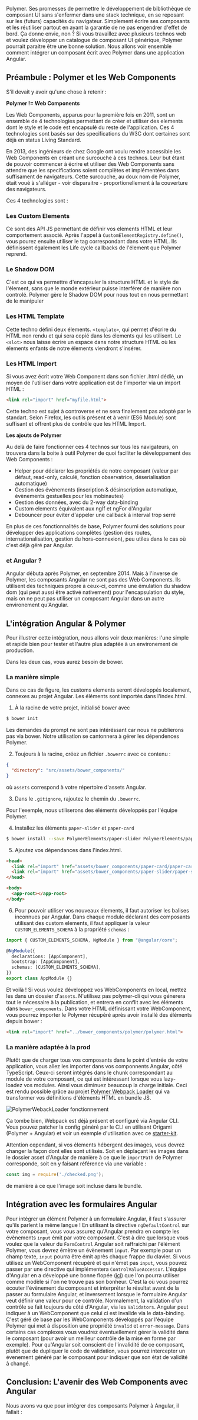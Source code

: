 Polymer. Ses promesses de permettre le développement de bibliothèque de composant UI sans s'enfermer dans une stack technique, en se reposant sur les (futurs) capacités du navigateur. Simplement écrire ses composants et les réutiliser partout en ayant la garantie de ne pas engendrer d'effet de bord. Ça donne envie, non ? Si vous travaillez avec plusieurs technos web et voulez développer un catalogue de composant UI générique, Polymer pourrait paraitre être une bonne solution.
Nous allons voir ensemble comment intégrer un composant écrit avec Polymer dans une application Angular.

## Préambule : Polymer et les Web Components

S'il devait y avoir qu'une chose à retenir :

**Polymer != Web Components**

Les Web Components, apparus pour la première fois en 2011, sont un ensemble de 4 technologies permettant de créer et utiliser des elements dont le style et le code est encapsulé du reste de l'application. Ces 4 technologies sont basés sur des specifications du W3C dont certaines sont déjà en status Living Standard.

En 2013, des ingénieurs de chez Google ont voulu rendre accessible les Web Components en créant une surcouche à ces technos. Leur but étant de pouvoir commencer à écrire et utiliser des Web Components sans attendre que les specifications soient complètes et implémentées dans suffisament de navigateurs. Cette surcouche, au doux nom de Polymer, était voué à s'alléger - voir disparaitre - proportionellement à la couverture des navigateurs.

Ces 4 technologies sont :

### Les Custom Elements
Ce sont des API JS permettant de définir vos elements HTML et leur comportement associé. Après l'appel à `CustomElementRegistry.define()`, vous pourez ensuite utiliser le tag correspondant dans votre HTML.
Ils définissent également les Life cycle callbacks de l'élement que Polymer reprend.

### Le Shadow DOM
C'est ce qui va permettre d'encapsuler la structure HTML et le style de l'élement, sans que le monde extérieur puisse interférer de manière non controlé.
Polymer gère le Shadow DOM pour nous tout en nous permettant de le manipuler

### Les HTML Template
Cette techno défini deux élements. `<template>`, qui permet d'écrire du HTML non rendu et qui sera copié dans les élements qui les utilisent. Le `<slot>` nous laisse écrire un espace dans notre structure HTML où les élements enfants de notre élements viendront s'insérer.

### Les HTML Import
Si vous avez écrit votre Web Component dans son fichier .html dédié, un moyen de l'utiliser dans votre application est de l'importer via un import HTML :
````HTML
<link rel="import" href="myfile.html">
````
Cette techno est sujet à controverse et ne sera finalement pas adopté par le standart. Selon Firefox, les outils présent et à venir (ES6 Module) sont suffisant et offrent plus de contrôle que les HTML Import.

**Les ajouts de Polymer**

Au delà de faire fonctionner ces 4 technos sur tous les navigateurs, on trouvera dans la boite à outil Polymer de quoi faciliter le développement des Web Components :
- Helper pour déclarer les propriétés de notre composant (valeur par défaut, read-only, calculé, fonction observatrice, déserialisation automatique)
- Gestion des évènements (inscription & désinscription automatique, évènements gestuelles pour les mobinautes)
- Gestion des données, avec du 2-way data-binding
- Custom elements équivalent aux ngIf et ngFor d'Angular
- Debouncer pour éviter d'appeler une callback à interval trop serré

En plus de ces fonctionnalités de base, Polymer fourni des solutions pour développer des applications complètes (gestion des routes, internationalisation, gestion du hors-connexion), peu utiles dans le cas où c'est déjà géré par Angular.

### et Angular ?
Angular débuta après Polymer, en septembre 2014. Mais à l'inverse de Polymer, les composants Angular ne sont pas des Web Components. Ils utilisent des techniques propre à ceux-ci, comme une émulation du shadow dom (qui peut aussi être activé nativement) pour l'encapsulation du style, mais on ne peut pas utiliser un composant Angular dans un autre environement qu'Angular.

## L'intégration Angular & Polymer
Pour illustrer cette intégration, nous allons voir deux manières: l'une simple et rapide bien pour tester et l'autre plus adaptée à un environement de production.

Dans les deux cas, vous aurez besoin de bower.

### La manière simple
Dans ce cas de figure, les customs elements seront développés localement, connexes au projet Angular. Les éléments sont importés dans l'index.html.

1. À la racine de votre projet, initialisé bower avec
````bash
$ bower init
````
Les demandes du prompt ne sont pas intéréssant car nous ne publierons pas via bower. Notre utilisation se cantonnera à gérer les dépendences Polymer.

2. Toujours à la racine, créez un fichier `.bowerrc` avec ce contenu :
````json
{
  "directory": "src/assets/bower_components/"
}
````
où `assets` correspond à votre répertoire d'assets Angular.

3. Dans le `.gitignore`, rajoutez le chemin du `.bowerrc`.

Pour l'exemple, nous utiliserons des éléments développés par l'équipe Polymer.

4. Installez les éléments `paper-slider` et `paper-card`
````bash
$ bower install --save PolymerElements/paper-slider PolymerElements/paper-card
````

5. Ajoutez vos dépendances dans l'index.html.
````html
<head>
  <link rel="import" href="assets/bower_components/paper-card/paper-card.html">
  <link rel="import" href="assets/bower_components/paper-slider/paper-slider.html">
</head>

<body>
  <app-root></app-root>
</body>
````

6. Pour pouvoir utiliser vos nouveaux élements, il faut autoriser les balises inconnues par Angular. Dans chaque module déclarant des composants utilisant des custom elements, il faut appliquer la valeur `CUSTOM_ELEMENTS_SCHEMA` à la propriété `schemas` :
````typescript
import { CUSTOM_ELEMENTS_SCHEMA, NgModule } from "@angular/core";

@NgModule({
  declarations: [AppComponent],
  bootstrap: [AppComponent],
  schemas: [CUSTOM_ELEMENTS_SCHEMA],
})
export class AppModule {}
````

Et voilà ! Si vous voulez développez vos WebComponents en local, mettez les dans un dossier d'`assets`. N'utilisez pas polymer-cli qui vous génerera tout le nécessaire à la publication, et entrera en conflit avec les éléments dans `bower_components`.
Dans votre HTML définissant votre WebComponent, vous pourrez importer le Polymer récupéré après avoir installé des éléments depuis bower :
````html
<link rel="import" href="../bower_components/polymer/polymer.html">
````

### La manière adaptée à la prod

Plutôt que de charger tous vos composants dans le point d'entrée de votre application, vous allez les importer dans vos componnents Angular, côté TypeScript. Ceux-ci seront intégrés dans le chunk correspondant au module de votre composant, ce qui est intéressant lorsque vous lazy-loadez vos modules. Ainsi vous diminuez beaucoup la charge initiale.
Ceci est rendu possible grâce au projet [Polymer Webpack Loader](https://github.com/webpack-contrib/polymer-webpack-loader) qui va transformer vos définitions d'éléments HTML en bundle JS.

![PolymerWebackLoader fonctionnement](https://user-images.githubusercontent.com/1066253/28131928-3b257288-66f0-11e7-8295-cb968cefb040.png "Fonctionnement")

Ça tombe bien, Webpack est déjà présent et configuré via Angular CLI. Vous pouvez patcher la config généré par le CLI en utilisant Origami (Polymer + Angular) et voir un exemple d'utilisation avec ce [starter-kit](https://github.com/hotforfeature/angular-polymer-starter-kit).

Attention cependant, si vos élements hébergent des images, vous devrez changer la façon dont elles sont utilisés. Soit en déplaçant les images dans le dossier asset d'Angular de manière à ce que le `importPath` de Polymer corresponde, soit en y faisant référence via une variable :
````javascript
const img = require('./checked.png');
````
de manière à ce que l'image soit incluse dans le bundle.

## Intégration avec les formulaires Angular

Pour intégrer un élément Polymer à un formulaire Angular, il faut s'assurer qu'ils parlent la même langue !
En utilisant la directive `ngDefaultControl` sur votre composant, vous vous assurez qu'Angular prendra en compte les évènements `input` émit par votre composant. C'est à dire que lorsque vous voulez que la valeur du `FormControl` Angular soit raffraichi par l'élément Polymer, vous devrez émètre un évènement `input`. Par exemple pour un champ texte, `input` pourra être émit après chaque frappe du clavier.
Si vous utilisez un WebComponent récupéré et qui n'émet pas `input`, vous pouvez passer par une directive qui implémentera `ControlValueAccessor`. L'équipe d'Angular en a développé une bonne flopée ([ici](https://github.com/angular/angular/blob/master/packages/forms/src/directives)) que l'on pourra utiliser comme modèle si l'on ne trouve pas son bonheur. C'est la où vous pourrez écouter l'évènement du composant et interpréter le résultat avant de la passer au formulaire Angular, et inversement lorsque le formulaire Angular veut définir une valeur pour ce contrôle.
Normalement, la validation d'un contrôle se fait toujours du côté d'Angular, via les `Validators`. Angular peut indiquer à un WebComponent que celui ci est invalide via le data-binding. C'est géré de base par les WebComponents développés par l'équipe Polymer qui met à disposition une propriété `invalid` et `error-message`. Dans certains cas complexes vous voudrez éventuellement gérer la validité dans le composant (pour avoir un meilleur contrôle de la mise en forme par exemple). Pour qu'Angular soit conscient de l'invalidité de ce composant, plutôt que de dupliquer le code de validation, vous pourrez intercepter un évenement généré par le composant pour indiquer que son état de validité à changé.

## Conclusion: L'avenir des Web Components avec Angular

Nous avons vu que pour intégrer des composants Polymer à Angular, il fallait :

